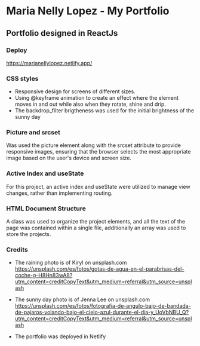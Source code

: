 # Maria Nelly Lopez - My Portfolio

Portfolio designed in ReactJs 
-----------------------------

### Deploy ###
https://marianellylopez.netlify.app/

### CSS styles ###
- Responsive design for screens of different sizes.
- Using @keyframe animation to create an effect where the element moves in and out while also when they rotate, shine and drip.
- The backdrop_filter brigtheness was used for the initial brightness of the sunny day

### Picture and srcset ###
Was used the picture element along with the srcset attribute to provide responsive images, ensuring that the browser selects the most appropriate image based on the user's device and screen size.

### Active Index and useState ###
For this project, an active index and useState were utilized to manage view changes, rather than implementing routing.

### HTML Document Structure ###
A class was used to organize the project elements, and all the text of the page was contained within a single file, additionally an array was used to store the projects.

### Credits ###
- The raining photo is of Kiryl on unsplash.com
https://unsplash.com/es/fotos/gotas-de-agua-en-el-parabrisas-del-coche-g-H8Hn83wA8?utm_content=creditCopyText&utm_medium=referral&utm_source=unsplash

- The sunny day photo is of Jenna Lee on unsplash.com
https://unsplash.com/es/fotos/fotografia-de-angulo-bajo-de-bandada-de-pajaros-volando-bajo-el-cielo-azul-durante-el-dia-y_UoVbNBU_Q?utm_content=creditCopyText&utm_medium=referral&utm_source=unsplash

- The portfolio was deployed in Netlify